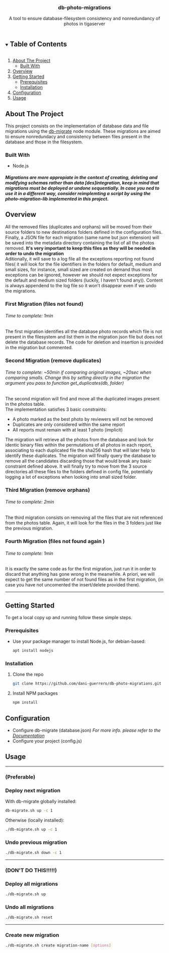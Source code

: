 <!--
*** Thanks for checking out the Best-README-Template. If you have a suggestion
*** that would make this better, please fork the repo and create a pull request
*** or simply open an issue with the tag "enhancement".
*** Thanks again! Now go create something AMAZING! :D
***
***
***
*** To avoid retyping too much info. Do a search and replace for the following:
*** dani-guerrero, db-photo-migrations, twitter_handle, email, db-photo-migrations, A tool to remove duplicate photos in tigaserver
-->



<!-- PROJECT SHIELDS -->
<!--
*** I'm using markdown "reference style" links for readability.
*** Reference links are enclosed in brackets [ ] instead of parentheses ( ).
*** See the bottom of this document for the declaration of the reference variables
*** for contributors-url, forks-url, etc. This is an optional, concise syntax you may use.
*** https://www.markdownguide.org/basic-syntax/#reference-style-links
-->
<p align="center">
  <a href="https://github.com/dani-guerrero/db-photo-migrations">
  </a>

  <h3 align="center">db-photo-migrations</h3>

  <p align="center">
    A tool to ensure database-filesystem consistency and nonredundancy of photos in tigaserver
    <br />
</p>



<!-- TABLE OF CONTENTS -->
<details open="open">
  <summary><h2 style="display: inline-block">Table of Contents</h2></summary>
  <ol>
    <li>
      <a href="#about-the-project">About The Project</a>
      <ul>
        <li><a href="#built-with">Built With</a></li>
      </ul>
    </li>
    <li>
      <a href="#overview">Overview</a>
    </li>
    <li>
      <a href="#getting-started">Getting Started</a>
      <ul>
        <li><a href="#prerequisites">Prerequisites</a></li>
        <li><a href="#installation">Installation</a></li>
      </ul>
    <li>
      <a href="#configuration">Configuration</a>
    </li>
    </li>
    <li><a href="#usage">Usage</a></li>
  </ol>
</details>



<!-- ABOUT THE PROJECT -->
## About The Project

This project consists on the implementation of database data and file migrations using the [db-migrate](https://db-migrate.readthedocs.io/en/) node module. These migrations are aimed to ensure nonredundacy and consistency between files present in the database and those in the filesystem.
  

### Built With

* []() Node.js
##### Migrations are more appropiate in the context of creating, deleting and modifying schemas rather than data [des]integration, keep in mind that migrations must be deployed or undone sequentially. In case you ned to use it in a different way, consider reimplemting a script by using the photo-migration-lib implemented in this project.

## Overview

All the removed files (duplicates and orphans) will be moved from their source folders to new destinations folders defined in the configuration files.  
Finally, a JSON file for each migration (same name but json extension) will be saved into the metadata directory containing the list of all the photos removed. **It's very important to keep this files as they will be needed in order to undo the migration**  
Aditionally, it will save to a log file all the exceptions reporting not found files( it will look for the file identifiers in the folders for default, medium and small sizes, for instance, small sized are created on demand thus most exceptions can be ignored, however we should not expect exceptions for the default and medium sized folders (luckily, I haven't found any)). Content is always appendend to the log file so it won't disappear even if we undo the migrations.

### First Migration (files not found)
###### Time to complete: 1min 
The first migration identifies all the database photo records which file is not present in the filesystem and list them in the migration json file but does not delete the database records. The code for deletion and insertion is provided in the migration but commented.
### Second Migration (remove duplicates)
###### Time to complete: ~50min if comparing original images, ~20sec when comparing smalls. Change this by setting directly in the migration the argument you pass to function get_duplicates(db, folder)
  The second migration will find and move all the duplicated images present in the photos table.   
  The implementation satisfies 3 basic constraints:  
  * A photo marked as the best photo by reviewers will not be removed
  * Duplicates are only considered within the same report
  * All reports must remain with at least 1 photo (implicit)
   
The migration will  retrieve all the photos from the database and look for identic binary files within the permutations of all photos in each report, associating to each duplicated file the sha256 hash that will later help to identify these duplicates. The migration will finally query the database to remove all the candidates discarding those that would break any basic constraint defined above. It will finally try to move from the 3 source directories all these files to the folders defined in config file, potentially logging a lot of exceptions when looking into small sized folder.
### Third Migration (remove orphans)
###### Time to complete: 2min 
  The third migration consists on removing all the files that are not referenced from the photos table. Again, it will look for the files in the 3 folders just like the previous migration.

### Fourth Migration (files not found again )
###### Time to complete: 1min 
  It is exactly the same code as for the first migration, just run it in order to discard that anything has gone wrong in the meanwhile. A priori, we will expect to get the same number of not found files as in the first migration, (in case you have not uncomented the insert/delete provided there).

<hr>

<!-- GETTING STARTED -->
## Getting Started

To get a local copy up and running follow these simple steps.

### Prerequisites

* Use your package manager to install Node.js, for debian-based:
  ```sh
  apt install nodejs
  ```

### Installation

1. Clone the repo
   ```sh
   git clone https://github.com/dani-guerrero/db-photo-migrations.git
   ```
2. Install NPM packages
   ```sh
   npm install
   ```



<!-- USAGE EXAMPLES -->
## Configuration

* Configure db-migrate (database.json)
_For more info. please refer to the [Documentation](https://db-migrate.readthedocs.io/en/latest/Getting%20Started/configuration/)_  
* Configure your project (config.js)
<!-- USAGE EXAMPLES -->
## Usage
<hr>

### (Preferable)
### Deploy next migration 
With db-migrate globally installed:  
```sh
db-migrate.sh up -c 1
```
Otherwise (locally installed):  
```sh
./db-migrate.sh up -c 1
```

### Undo previous migration
```sh
./db-migrate.sh down -c 1
```
<hr >

### (DON'T DO THIS!!!!!) 
### Deploy all migrations 
```sh
./db-migrate.sh up
```
### Undo all migrations

```sh
./db-migrate.sh reset
```

<hr>

### Create new migration
```sh
./db-migrate.sh create migration-name [options]
```
